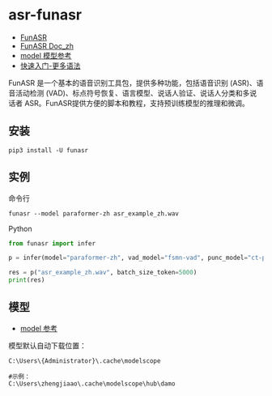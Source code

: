 # asr-funasr

- [FunASR](https://github.com/alibaba-damo-academy/FunASR/tree/main)
- [FunASR Doc_zh](https://alibaba-damo-academy.github.io/FunASR/en/installation/installation_zh.html)
- [model 模型参考](https://github.com/alibaba-damo-academy/FunASR/tree/main#model-zoo)
- [快速入门-更多语法](https://alibaba-damo-academy.github.io/FunASR/en/funasr/quick_start_zh.html)

FunASR 是一个基本的语音识别工具包，提供多种功能，包括语音识别 (ASR)、语音活动检测 (VAD)、标点符号恢复、语言模型、说话人验证、说话人分类和多说话者
ASR。FunASR提供方便的脚本和教程，支持预训练模型的推理和微调。

## 安装

```shell
pip3 install -U funasr
```

## 实例

命令行

```shell
funasr --model paraformer-zh asr_example_zh.wav
```

Python

```python
from funasr import infer

p = infer(model="paraformer-zh", vad_model="fsmn-vad", punc_model="ct-punc", model_hub="ms")

res = p("asr_example_zh.wav", batch_size_token=5000)
print(res)
```

## 模型

- [model 参考](https://github.com/alibaba-damo-academy/FunASR/tree/main#model-zoo)

模型默认自动下载位置：
```shell
C:\Users\{Administrator}\.cache\modelscope

#示例：
C:\Users\zhengjiaao\.cache\modelscope\hub\damo
```
